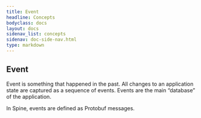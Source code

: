 ```yaml
---
title: Event
headline: Concepts
bodyclass: docs
layout: docs
sidenav_list: concepts
sidenav: doc-side-nav.html
type: markdown
---
```

<h2 class="top">Event</h2> 

Event is something that happened in the past. All changes to an application state are captured as a sequence of events. Events are the main “database” of the application. 

In Spine, events are defined as Protobuf messages. 
